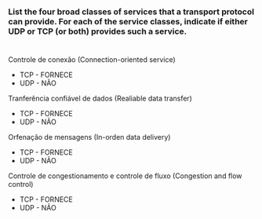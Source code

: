 ### List the four broad classes of services that a transport protocol can provide. For each of the service classes, indicate if either UDP or TCP (or both) provides such a service.

#
Controle de conexão (Connection-oriented service)
  *  TCP - FORNECE
  *  UDP - NÃO

Tranferência confiável de dados (Realiable data transfer)
  * TCP - FORNECE
  * UDP - NÃO

Orfenação de mensagens (In-orden data delivery)
  * TCP - FORNECE
  * UDP - NÃO

Controle de congestionamento e controle de fluxo (Congestion and flow control)
  * TCP - FORNECE
  * UDP - NÃO